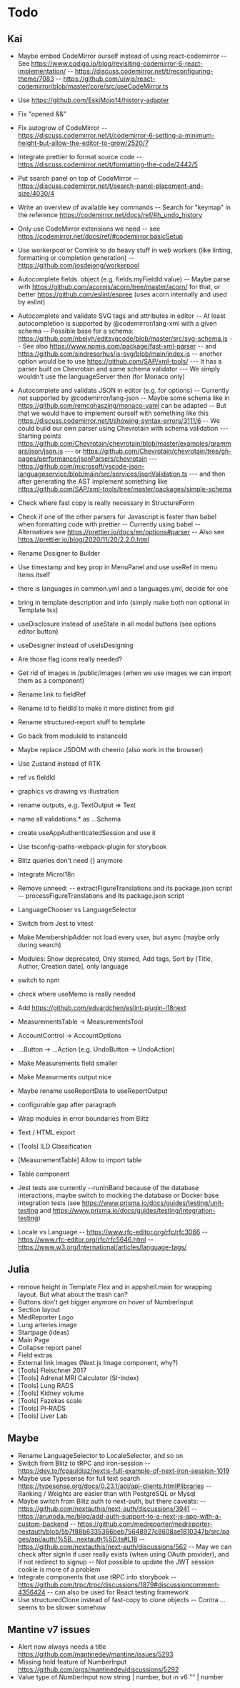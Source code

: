 # Todo

## Kai

- Maybe embed CodeMirror ourself instead of using react-codemirror
  -- See <https://www.codiga.io/blog/revisiting-codemirror-6-react-implementation/>
  -- <https://discuss.codemirror.net/t/reconfiguring-theme/7083>
  -- <https://github.com/uiwjs/react-codemirror/blob/master/core/src/useCodeMirror.ts>
- Use <https://github.com/EskiMojo14/history-adapter>
- Fix "opened &&"
- Fix autogrow of CodeMirror
  -- <https://discuss.codemirror.net/t/codemirror-6-setting-a-minimum-height-but-allow-the-editor-to-grow/2520/7>
- Integrate prettier to format source code
  -- <https://discuss.codemirror.net/t/formatting-the-code/2442/5>
- Put search panel on top of CodeMirror
  -- <https://discuss.codemirror.net/t/search-panel-placement-and-size/4030/4>
- Write an overview of available key commands
  -- Search for "keymap" in the reference <https://codemirror.net/docs/ref/#h_undo_history>
- Only use CodeMirror extensions we need
  -- see <https://codemirror.net/docs/ref/#codemirror.basicSetup>
- Use workerpool or Comlink to do heavy stuff in web workers (like linting, formatting or completion generation)
  -- <https://github.com/josdejong/workerpool>
- Autocomplete fields. object (e.g. fields.myFieldId.value)
  -- Maybe parse with <https://github.com/acornjs/acorn/tree/master/acorn/> for that, or better <https://github.com/eslint/espree> (uses acorn internally and used by eslint)
- Autocomplete and validate SVG tags and attributes in editor
  -- At least autocompletion is supported by @codemirror/lang-xml with a given schema
  -- Possible base for a schema: <https://github.com/nbelyh/editsvgcode/blob/master/src/svg-schema.js>
  -- See also <https://www.npmjs.com/package/fast-xml-parser>
  -- and <https://github.com/sindresorhus/is-svg/blob/main/index.js>
  -- another option would be to use <https://github.com/SAP/xml-tools/>
  --- It has a parser built on Chevrotain and some schema validator
  --- We simply wouldn't use the languageServer then (for Monaco only)
- Autocomplete and validate JSON in editor (e.g. for options)
  -- Currently not supported by @codemirror/lang-json
  -- Maybe some schema like in <https://github.com/remcohaszing/monaco-yaml> can be adapted
  -- But that we would have to implement ourself with something like this <https://discuss.codemirror.net/t/showing-syntax-errors/3111/6>
  -- We could build our own parser using Chevrotain with schema validation
  --- Starting points <https://github.com/Chevrotain/chevrotain/blob/master/examples/grammars/json/json.js>
  --- or <https://github.com/Chevrotain/chevrotain/tree/gh-pages/performance/jsonParsers/chevrotain>
  --- <https://github.com/microsoft/vscode-json-languageservice/blob/main/src/services/jsonValidation.ts>
  --- and then after generating the AST implement something like <https://github.com/SAP/xml-tools/tree/master/packages/simple-schema>
- Check where fast copy is really necessary in StructureForm
- Check if one of the other parsers for Javascript is faster than babel when formatting code with prettier
  -- Currently using babel
  -- Alternatives see <https://prettier.io/docs/en/options#parser>
  -- Also see <https://prettier.io/blog/2020/11/20/2.2.0.html>
- Rename Designer to Builder
- Use timestamp and key prop in MenuPanel and use useRef in menu items itself
- there is languages in common.yml and a languages.yml, decide for one
- bring in template description and info (simply make both non optional in Template.tsx)
- useDisclosure instead of useState in all modal buttons (see options editor button)
- useDesigner instead of useIsDesigning
- Are those flag icons really needed?
- Get rid of images in /public/images (when we use images we can import them as a component)
- Rename link to fieldRef
- Rename id to fieldId to make it more distinct from gid
- Rename structured-report stuff to template
- Go back from moduleId to instanceId
- Maybe replace JSDOM with cheerio (also work in the browser)
- Use Zustand instead of RTK
- ref vs fieldId
- graphics vs drawing vs illustration
- rename outputs, e.g. TextOutput => Text
- name all validations.\* as ...Schema
- create useAppAuthenticatedSession and use it
- Use tsconfig-paths-webpack-plugin for storybook
- Blitz queries don't need {} anymore
- Integrate MicroI18n
- Remove unneed:
  -- extractFigureTranslations and its package.json script
  -- processFigureTranslations and its package.json script

- LanguageChooser vs LanguageSelector
- Switch from Jest to vitest
- Make MembershipAdder not load every user, but async (maybe only during search)
- Modules: Show deprecated, Only starred, Add tags, Sort by [Title, Author, Creation date], only language
- switch to npm
- check where useMemo is really needed
- Add https://github.com/edvardchen/eslint-plugin-i18next
- MeasurementsTable -> MeasurementsTool
- AccountControl -> AccountOptions
- ...Button -> ...Action (e.g. UndoButton -> UndoAction)
- Make Measurements field smaller
- Make Measurments output nice
- Maybe rename useReportData to useReportOutput
- configurable gap after paragraph
- Wrap modules in error boundaries from Blitz
- Text / HTML export
- [Tools] ILD Classification
- [MeasurementTable] Allow to import table
- Table component
- Jest tests are currently --runInBand because of the database interactions, maybe switch to mocking the database or Docker base integration tests (see https://www.prisma.io/docs/guides/testing/unit-testing and https://www.prisma.io/docs/guides/testing/integration-testing)
- Locale vs Language
  -- https://www.rfc-editor.org/rfc/rfc3066
  -- https://www.rfc-editor.org/rfc/rfc5646.html
  -- https://www.w3.org/International/articles/language-tags/

## Julia

- remove height in Template Flex and in appshell.main for wrapping layout. But what about the trash can?
- Buttons don't get bigger anymore on hover of NumberInput
- Section layout
- MedReporter Logo
- Lung arteries image
- Startpage (ideas)
- Main Page
- Collapse report panel
- Field extras
- External link images (Next.js Image component, why?)
- [Tools] Fleischner 2017
- [Tools] Adrenal MRI Calculator (SI-Index)
- [Tools] Lung RADS
- [Tools] Kidney volume
- [Tools] Fazekas scale
- [Tools] PI-RADS
- [Tools] Liver Lab

## Maybe

- Rename LanguageSelector to LocaleSelector, and so on
- Switch from Blitz to tRPC and iron-session
  -- https://dev.to/fcpauldiaz/nextjs-full-example-of-next-iron-session-1019
- Maybe use Typesense for full text search https://typesense.org/docs/0.23.1/api/api-clients.html#libraries
  -- Ranking / Weights are easier than with PostgreSQL or Mysql
- Maybe switch from Blitz auth to next-auth, but there caveats:
  -- https://github.com/nextauthjs/next-auth/discussions/3941
  -- https://arunoda.me/blog/add-auth-support-to-a-next-js-app-with-a-custom-backend
  -- https://github.com/medreporter/medreporter-nextauth/blob/5b7f88b6335366beb75648927c8608ae1810347b/src/pages/api/auth/%5B...nextauth%5D.ts#L18
  -- https://github.com/nextauthjs/next-auth/discussions/562
  -- May we can check after signIn if user really exists (when using OAuth provider), and if not redirect to signup
  -- Not possible to update the JWT session cookie is more of a problem
- Integrate components that use tRPC into storybook
  -- https://github.com/trpc/trpc/discussions/1879#discussioncomment-4356424
  -- can also be used for React testing framework
- Use structuredClone instead of fast-copy to clone objects
  -- Contra ... seems to be slower somehow

## Mantine v7 issues

- Alert now always needs a title <https://github.com/mantinedev/mantine/issues/5293>
- Missing hold feature of NumberInput <https://github.com/orgs/mantinedev/discussions/5292>
- Value type of NumberInput now string | number, but in v6 "" | number
